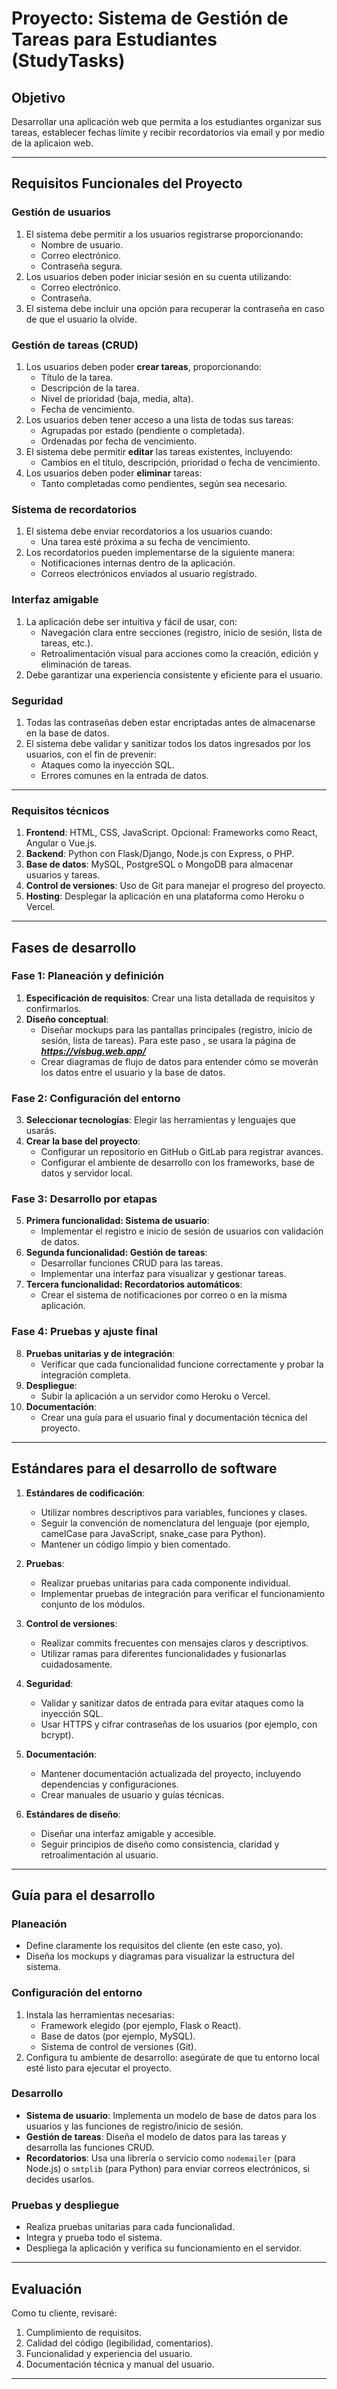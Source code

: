 # Proyecto: Sistema de Gestión de Tareas para Estudiantes (StudyTasks)

## Objetivo
Desarrollar una aplicación web que permita a los estudiantes organizar sus tareas, establecer fechas límite y recibir recordatorios via email y por medio de la aplicaion web.

---

## Requisitos Funcionales del Proyecto

### Gestión de usuarios
1. El sistema debe permitir a los usuarios registrarse proporcionando:
   - Nombre de usuario.
   - Correo electrónico.
   - Contraseña segura.
2. Los usuarios deben poder iniciar sesión en su cuenta utilizando:
   - Correo electrónico.
   - Contraseña.
3. El sistema debe incluir una opción para recuperar la contraseña en caso de que el usuario la olvide.

### Gestión de tareas (CRUD)
1. Los usuarios deben poder **crear tareas**, proporcionando:
   - Título de la tarea.
   - Descripción de la tarea.
   - Nivel de prioridad (baja, media, alta).
   - Fecha de vencimiento.
2. Los usuarios deben tener acceso a una lista de todas sus tareas:
   - Agrupadas por estado (pendiente o completada).
   - Ordenadas por fecha de vencimiento.
3. El sistema debe permitir **editar** las tareas existentes, incluyendo:
   - Cambios en el título, descripción, prioridad o fecha de vencimiento.
4. Los usuarios deben poder **eliminar** tareas:
   - Tanto completadas como pendientes, según sea necesario.

### Sistema de recordatorios
1. El sistema debe enviar recordatorios a los usuarios cuando:
   - Una tarea esté próxima a su fecha de vencimiento.
2. Los recordatorios pueden implementarse de la siguiente manera:
   - Notificaciones internas dentro de la aplicación.
   - Correos electrónicos enviados al usuario registrado.

### Interfaz amigable
1. La aplicación debe ser intuitiva y fácil de usar, con:
   - Navegación clara entre secciones (registro, inicio de sesión, lista de tareas, etc.).
   - Retroalimentación visual para acciones como la creación, edición y eliminación de tareas.
2. Debe garantizar una experiencia consistente y eficiente para el usuario.

### Seguridad
1. Todas las contraseñas deben estar encriptadas antes de almacenarse en la base de datos.
2. El sistema debe validar y sanitizar todos los datos ingresados por los usuarios, con el fin de prevenir:
   - Ataques como la inyección SQL.
   - Errores comunes en la entrada de datos.

---

### Requisitos técnicos
1. **Frontend**: HTML, CSS, JavaScript. Opcional: Frameworks como React, Angular o Vue.js.
2. **Backend**: Python con Flask/Django, Node.js con Express, o PHP.
3. **Base de datos**: MySQL, PostgreSQL o MongoDB para almacenar usuarios y tareas.
4. **Control de versiones**: Uso de Git para manejar el progreso del proyecto.
5. **Hosting**: Desplegar la aplicación en una plataforma como Heroku o Vercel.

---

## Fases de desarrollo

### Fase 1: Planeación y definición
1. **Especificación de requisitos**: Crear una lista detallada de requisitos y confirmarlos.
2. **Diseño conceptual**:
   - Diseñar mockups para las pantallas principales (registro, inicio de sesión, lista de tareas). Para este paso , se usara la página de ***https://visbug.web.app/*** 
   - Crear diagramas de flujo de datos para entender cómo se moverán los datos entre el usuario y la base de datos.

### Fase 2: Configuración del entorno
3. **Seleccionar tecnologías**: Elegir las herramientas y lenguajes que usarás.
4. **Crear la base del proyecto**:
   - Configurar un repositorio en GitHub o GitLab para registrar avances.
   - Configurar el ambiente de desarrollo con los frameworks, base de datos y servidor local.

### Fase 3: Desarrollo por etapas
5. **Primera funcionalidad: Sistema de usuario**:
   - Implementar el registro e inicio de sesión de usuarios con validación de datos.
6. **Segunda funcionalidad: Gestión de tareas**:
   - Desarrollar funciones CRUD para las tareas.
   - Implementar una interfaz para visualizar y gestionar tareas.
7. **Tercera funcionalidad: Recordatorios automáticos**:
   - Crear el sistema de notificaciones por correo o en la misma aplicación.

### Fase 4: Pruebas y ajuste final
8. **Pruebas unitarias y de integración**:
   - Verificar que cada funcionalidad funcione correctamente y probar la integración completa.
9. **Despliegue**:
   - Subir la aplicación a un servidor como Heroku o Vercel.
10. **Documentación**:
    - Crear una guía para el usuario final y documentación técnica del proyecto.

---

## Estándares para el desarrollo de software

1. **Estándares de codificación**: 
   - Utilizar nombres descriptivos para variables, funciones y clases.
   - Seguir la convención de nomenclatura del lenguaje (por ejemplo, camelCase para JavaScript, snake_case para Python).
   - Mantener un código limpio y bien comentado.

2. **Pruebas**:
   - Realizar pruebas unitarias para cada componente individual.
   - Implementar pruebas de integración para verificar el funcionamiento conjunto de los módulos.

3. **Control de versiones**:
   - Realizar commits frecuentes con mensajes claros y descriptivos.
   - Utilizar ramas para diferentes funcionalidades y fusionarlas cuidadosamente.

4. **Seguridad**:
   - Validar y sanitizar datos de entrada para evitar ataques como la inyección SQL.
   - Usar HTTPS y cifrar contraseñas de los usuarios (por ejemplo, con bcrypt).

5. **Documentación**:
   - Mantener documentación actualizada del proyecto, incluyendo dependencias y configuraciones.
   - Crear manuales de usuario y guías técnicas.

6. **Estándares de diseño**:
   - Diseñar una interfaz amigable y accesible.
   - Seguir principios de diseño como consistencia, claridad y retroalimentación al usuario.

---

## Guía para el desarrollo

### Planeación
- Define claramente los requisitos del cliente (en este caso, yo).
- Diseña los mockups y diagramas para visualizar la estructura del sistema.

### Configuración del entorno
1. Instala las herramientas necesarias:
   - Framework elegido (por ejemplo, Flask o React).
   - Base de datos (por ejemplo, MySQL).
   - Sistema de control de versiones (Git).
2. Configura tu ambiente de desarrollo: asegúrate de que tu entorno local esté listo para ejecutar el proyecto.

### Desarrollo
- **Sistema de usuario**: Implementa un modelo de base de datos para los usuarios y las funciones de registro/inicio de sesión.
- **Gestión de tareas**: Diseña el modelo de datos para las tareas y desarrolla las funciones CRUD.
- **Recordatorios**: Usa una librería o servicio como `nodemailer` (para Node.js) o `smtplib` (para Python) para enviar correos electrónicos, si decides usarlos.

### Pruebas y despliegue
- Realiza pruebas unitarias para cada funcionalidad.
- Integra y prueba todo el sistema.
- Despliega la aplicación y verifica su funcionamiento en el servidor.

---

## Evaluación
Como tu cliente, revisaré:
1. Cumplimiento de requisitos.
2. Calidad del código (legibilidad, comentarios).
3. Funcionalidad y experiencia del usuario.
4. Documentación técnica y manual del usuario.

---

